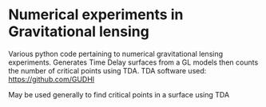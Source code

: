 # Numerical experiments in Gravitational lensing

Various python code pertaining to numerical gravitational lensing experiments. 
Generates Time Delay surfaces from a GL models then counts the number of critical points using TDA.
TDA software used: https://github.com/GUDHI

May be used generally to find critical points in a surface using TDA

